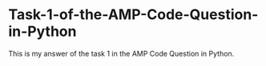 # Task-1-of-the-AMP-Code-Question-in-Python
This is my answer of the task 1 in the AMP Code Question in Python.
